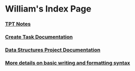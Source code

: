 # William's Index Page

### [TPT Notes](https://3ghin5.github.io/hatelace/tpt.html)

### [Create Task Documentation](https://3ghin5.github.io/hatelace/createTask.html)

### [Data Structures Project Documentation](https://3ghin5.github.io/hatelace/dataStructures.html)

### [More details on basic writing and formatting syntax](https://docs.github.com/en/github/writing-on-github/getting-started-with-writing-and-formatting-on-github/basic-writing-and-formatting-syntax)
